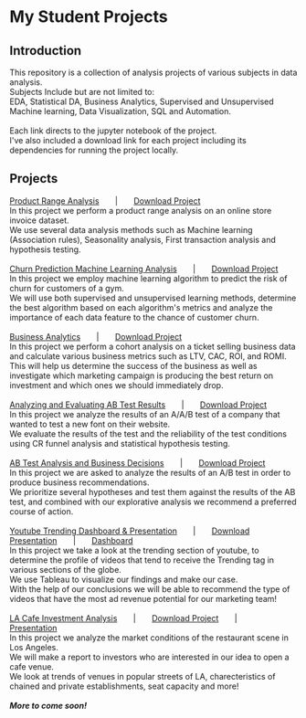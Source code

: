 <h1>My Student Projects</h1>
<h2>Introduction</h2>
This repository is a collection of analysis projects of various subjects in data analysis.<br>
Subjects Include but are not limited to:<br>
EDA, Statistical DA, Business Analytics, Supervised and Unsupervised Machine learning, Data Visualization, SQL and Automation.
<br><br>
Each link directs to the jupyter notebook of the project.<br>
I've also included a download link for each project including its dependencies for running the project locally.
<h2>Projects</h2>
  <a href="https://nbviewer.org/github/Nimstein/portfolio/blob/65e96e99e906c8af0af473820127468cc394db43/project_notebooks/1-e_commerce_product_range_analysis/1-e_commerce_product_range_analysis-v1.0.ipynb">Product Range Analysis</a>&emsp;&emsp;|&emsp;&emsp;<a href="/project_notebooks/1-e_commerce_product_range_analysis/1-e_commerce_product_range_analysis.zip?raw=True">Download Project</a><br>
  In this project we perform a product range analysis on an online store invoice dataset.<br>
  We use several data analysis methods such as Machine learning (Association rules), Seasonality analysis, First transaction analysis and hypothesis testing.<br><br>
  <a href= "https://nbviewer.org/github/Nimstein/portfolio/blob/65e96e99e906c8af0af473820127468cc394db43/project_notebooks/2-gym_churn_analysis_machine_learning/2-gym_churn_analysis_machine_learning-v1.0.ipynb">Churn Prediction Machine Learning Analysis</a>&emsp;&emsp;|&emsp;&emsp;<a href="/project_notebooks/2-gym_churn_analysis_machine_learning/2-gym_churn_analysis_machine_learning.zip?raw=True">Download Project</a><br>
  In this project we employ machine learning algorithm to predict the risk of churn for customers of a gym.<br>
  We will use both supervised and unsupervised learning methods, determine the best algorithm based on each algorithm's metrics and analyze the importance of each data feature to the chance of customer churn.<br><br>
  <a href= "https://nbviewer.org/github/Nimstein/portfolio/blob/65e96e99e906c8af0af473820127468cc394db43/project_notebooks/3-business_analytics/3-business_analytics-v1.0.ipynb">Business Analytics</a>&emsp;&emsp;|&emsp;&emsp;<a href="/project_notebooks/3-business_analytics/3-business_analytics.zip?raw=True">Download Project</a><br>
  In this project we perform a cohort analysis on a ticket selling business data and calculate various business metrics such as LTV, CAC, ROI, and ROMI.<br>
  This will help us determine the success of the business as well as investigate which marketing campaign is producing the best return on investment and which ones we should immediately drop.<br><br>
  <a href= "https://nbviewer.org/github/Nimstein/portfolio/blob/65e96e99e906c8af0af473820127468cc394db43/project_notebooks/4-aab-test-analysis/4-aab-test-analysis-v1.0.ipynb">Analyzing and Evaluating AB Test Results</a>&emsp;&emsp;|&emsp;&emsp;<a href="project_notebooks/4-aab-test-analysis/4-aab-test-analysis.zip?raw=True">Download Project</a><br>
  In this project we analyze the results of an A/A/B test of a company that wanted to test a new font on their website.<br>
  We evaluate the results of the test and the reliability of the test conditions using CR funnel analysis and statistical hypothesis testing.<br><br>
  <a href= "https://nbviewer.org/github/Nimstein/portfolio/blob/65e96e99e906c8af0af473820127468cc394db43/project_notebooks/5-ab-testing-business-decisions/ab-testing-business-decisions.ipynb">AB Test Analysis and Business Decisions</a>&emsp;&emsp;|&emsp;&emsp;<a href="project_notebooks/5-ab-testing-business-decisions/ab-testing-business-decisions.zip?raw=True">Download Project</a><br>
  In this project we are asked to analyze the results of an A/B test in order to produce business recommendations.<br>
  We prioritize several hypotheses and test them against the results of the AB test, and combined with our explorative analysis we recommend a preferred course of action.<br><br>
<a href= "https://www.canva.com/design/DAEw6-jPJhU/view?utm_content=DAEw6-jPJhU&utm_campaign=designshare&utm_medium=link&utm_source=publishsharelink">Youtube Trending Dashboard & Presentation</a>&emsp;&emsp;|&emsp;&emsp;<a href="project_presentations/youtube-trending/Analysis-of-Youtube-Trending-Videos.pdf?raw=True">Download Presentation</a>&emsp;&emsp;|&emsp;&emsp;<a href="https://public.tableau.com/views/YoutubeTrendingDashboardAutomationProject/TrendingYoutubeDashboard?:language=en-US&:display_count=n&:origin=viz_share_link">Dashboard</a><br>
  In this project we take a look at the trending section of youtube, to determine the profile of videos that tend to receive the Trending tag in various sections of the globe.<br>
  We use Tableau to visualize our findings and make our case.<br>
  With the help of our conclusions we will be able to recommend the type of videos that have the most ad revenue potential for our marketing team!<br><br>
  <a href= "https://nbviewer.org/github/Nimstein/portfolio/blob/b979c9ef0e9b3c4fdee311e047d98d6588a45926/project_notebooks/6-la-cafe-investment-analysis/6-la-cafe-investment-analysis.ipynb">LA Cafe Investment Analysis</a>&emsp;&emsp;|&emsp;&emsp;<a href="project_notebooks/6-la-cafe-investment-analysis/6-la-cafe-investment-analysis.zip?raw=True">Download Project</a>&emsp;&emsp;|&emsp;&emsp;<a href="https://www.canva.com/design/DAEsUHpx8Rg/kKzYFXFq5lGlKi0rRSBaDw/view?utm_content=DAEsUHpx8Rg&utm_campaign=designshare&utm_medium=link&utm_source=publishsharelink">Presentation</a><br>
  In this project we analyze the market conditions of the restaurant scene in Los Angeles.<br>
  We will make a report to investors who are interested in our idea to open a cafe venue.<br>
  We look at trends of venues in popular streets of LA, charecteristics of chained and private establishments, seat capacity and more!<br><br>
  <i><b>More to come soon!</b></i>

